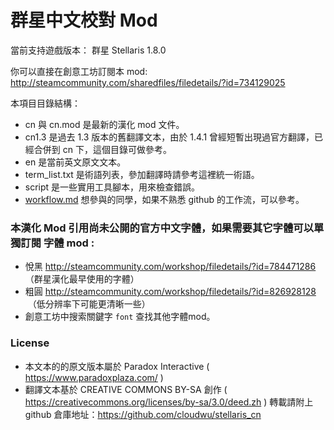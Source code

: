 群星中文校對 Mod
============
當前支持遊戲版本： 群星 Stellaris 1.8.0

你可以直接在創意工坊訂閱本 mod:
http://steamcommunity.com/sharedfiles/filedetails/?id=734129025

本項目目錄結構：

* cn 與 cn.mod 是最新的漢化 mod 文件。 
* cn1.3 是過去 1.3 版本的舊翻譯文本，由於 1.4.1 曾經短暫出現過官方翻譯，已經合併到 cn 下，這個目錄可做參考。
* en 是當前英文原文文本。
* term_list.txt 是術語列表，參加翻譯時請參考這裡統一術語。
* script 是一些實用工具腳本，用來檢查錯誤。
* [workflow.md](https://github.com/cloudwu/stellaris_cn/blob/master/workflow.md)  想參與的同學，如果不熟悉 github 的工作流，可以參考。

### 本漢化 Mod 引用尚未公開的官方中文字體，如果需要其它字體可以單獨訂閱 字體 mod :

* 悅黑 http://steamcommunity.com/workshop/filedetails/?id=784471286  （群星漢化最早使用的字體）
* 粗圓 http://steamcommunity.com/workshop/filedetails/?id=826928128  （低分辨率下可能更清晰一些）
* 創意工坊中搜索關鍵字 `font` 查找其他字體mod。

### License

* 本文本的的原文版本屬於 Paradox Interactive ( https://www.paradoxplaza.com/ ) 
* 翻譯文本基於 CREATIVE COMMONS BY-SA 創作 ( https://creativecommons.org/licenses/by-sa/3.0/deed.zh ) 轉載請附上 github 倉庫地址：https://github.com/cloudwu/stellaris_cn 
